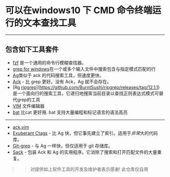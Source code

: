 # 可以在windows10 下 CMD 命令终端运行的文本查找工具

---

## 包含如下工具套件

- [fzf](https://github.com/junegunn/fzf.git) 是一个通用的命令行模糊查找器。
- [grep for windows](http://gnuwin32.sourceforge.net/packages/grep.htm)在一个或多个输入文件中搜索包含与指定模式匹配的行
- [Ag](https://github.com/ggreer/the_silver_searcher
)类似于 ack 的代码搜索工具，但速度更快。
- [Ack](https://github.com/petdance/ack3) - 比 grep 更好。没有 Ack，Ag 就不会存在。
- [Rg [ripgrep](https://github.com/BurntSushi/ripgrep)](https://github.com/BurntSushi/ripgrep/releases/tag/12.1.1)  是一个面向行的搜索工具，它递归地搜索当前目录以查找正则表达式模式可替代grep的工具
- [VIM](https://www.vim.org/) 文件编辑器
- [bat](https://github.com/sharkdp/bat) 比cat 更好用. bat 支持大量编程和标记语言的语法高亮


---

- [ack.vim](https://github.com/mileszs/ack.vim)
- [Exuberant Ctags](http://ctags.sourceforge.net/) - 比 Ag 快，但它事先建立了索引。适用于*非常*大的代码库。
- [Git-grep](http://git-scm.com/docs/git-grep) - 与 Ag 一样快，但仅适用于 git 存储库。
- [Sack](https://github.com/sampson-chen/sack) - 包装 Ack 和 Ag 的实用程序。它消除了搜索和打开匹配文件的大量重复。

>> 对提供如上软件工具的开发及维护者表示感谢!
>> 此仓库仅自用